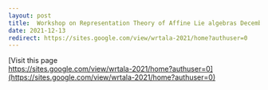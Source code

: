 ```yaml
---
layout: post
title:  Workshop on Representation Theory of Affine Lie algebras December 13-18, 2021.
date: 2021-12-13
redirect: https://sites.google.com/view/wrtala-2021/home?authuser=0
---
```


[Visit this page <br>
https://sites.google.com/view/wrtala-2021/home?authuser=0](https://sites.google.com/view/wrtala-2021/home?authuser=0)
